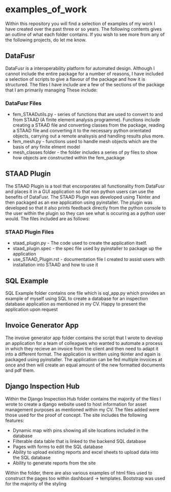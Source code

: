 # examples_of_work

Within this repository you will find a selection of examples of my work I have created over the past three or so years. The following contents gives an outline of what each folder contains. If you wish to see more from any of the following projects, do let me know.

## DataFusr
DataFusr is a interoperability platform for automated design. Although I cannot include the entire package for a number of reasons, I have included a selection of scripts to give a flavour of the package and how it is structured. The files I have include are a few of the sections of the package that I am primarily managing These include:

### DataFusr Files
* fem_STAADutils.py - series of functions that are used to convert to and from STAAD (A finite element analysis programme). Functions include creating a STAAD file and converting classes from the package, reading a STAAD file and converting it to the necessary python orientated objects, carrying out a remote analsysis and handling results plus more.
* fem_mesh.py - functions used to handle mesh objects which are the basis of any finite elment model
* mesh_classes folder - the folder includes a series of py files to show how objects are constructed within the fem_package

## STAAD Plugin
The STAAD Plugin is a tool that encorporates all functionality from DataFusr and places it in a GUI application so that non python users can use the benefits of DataFusr. The STAAD Plugin was developed using Tkinter and then packaged as an exe application using pyinstaller. The plugin was developed so that it also prints feedback directly from the python console to the user within the plugin so they can see what is occuring as a python user would. The files included are as follows:

### STAAD Plugin Files
* staad_plugin.py - The code used to create the application itself. 
* staad_plugin.spec - the spec file used by pyinstaller to package up the application
* use_STAAD_Plugin.rst - documentation file I created to assist users with installation into STAAD and how to use it

## SQL Example
SQL Example folder contains one file which is sql_app.py which provides an example of myself using SQL to create a database for an inspection database application as mentioned in my CV. Happy to present the application upon request

## Invoice Generator App
The invoive generator app folder contains the script that I wrote to develop an application for a team of colleagues who wanted to automate a process in which they recieve an invoice from the client and then need to adapt it into a different format. The application is written using tkinter and again is packaged using pyinstaller. The application can be fed multiple invoices at once and then will create an equal amount of the new formatted documents and pdf them.

## Django Inspection Hub
Within the Django Inspection Hub folder contains the majority of the files I wrote to create a django website used to host information for asset management purposes as mentioned within my CV. The files added were those used for the proof of concept. The site includes the following features:

* Dynamic map with pins showing all site locations included in the database
* Filterable data table that is linked to the backend SQL database
* Pages with forms to edit the SQL database
* Ability to upload existing reports and excel sheets to upload data into the SQL database
* Ability to generate reports from the site

Within the folder, there are also various examples of html files used to construct the pages too within dashboard -> templates. Bootstrap was used for the majority of the styling
